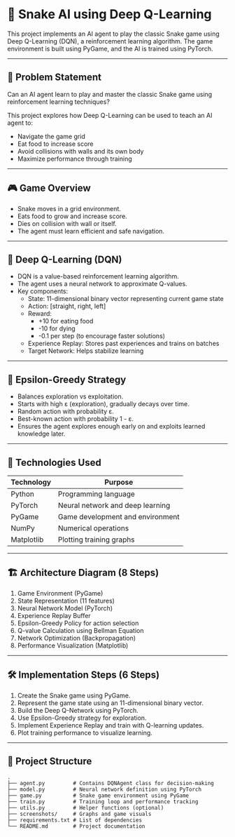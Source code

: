 # 🐍 Snake AI using Deep Q-Learning

This project implements an AI agent to play the classic Snake game using Deep Q-Learning (DQN), a reinforcement learning algorithm. The game environment is built using PyGame, and the AI is trained using PyTorch.

---

## 📌 Problem Statement

Can an AI agent learn to play and master the classic Snake game using reinforcement learning techniques?

This project explores how Deep Q-Learning can be used to teach an AI agent to:
- Navigate the game grid
- Eat food to increase score
- Avoid collisions with walls and its own body
- Maximize performance through training

---

## 🎮 Game Overview

- Snake moves in a grid environment.
- Eats food to grow and increase score.
- Dies on collision with wall or itself.
- The agent must learn efficient and safe navigation.

---

## 🧠 Deep Q-Learning (DQN)

- DQN is a value-based reinforcement learning algorithm.
- The agent uses a neural network to approximate Q-values.
- Key components:
  - State: 11-dimensional binary vector representing current game state
  - Action: [straight, right, left]
  - Reward:
    - +10 for eating food
    - -10 for dying
    - -0.1 per step (to encourage faster solutions)
  - Experience Replay: Stores past experiences and trains on batches
  - Target Network: Helps stabilize learning

---

## 🎲 Epsilon-Greedy Strategy

- Balances exploration vs exploitation.
- Starts with high ε (exploration), gradually decays over time.
- Random action with probability ε.
- Best-known action with probability 1 - ε.
- Ensures the agent explores enough early on and exploits learned knowledge later.

---

## 🔧 Technologies Used

| Technology | Purpose |
|------------|---------|
| Python     | Programming language |
| PyTorch    | Neural network and deep learning |
| PyGame     | Game development and environment |
| NumPy      | Numerical operations |
| Matplotlib | Plotting training graphs |

---

## 🏗️ Architecture Diagram (8 Steps)

1. Game Environment (PyGame)
2. State Representation (11 features)
3. Neural Network Model (PyTorch)
4. Experience Replay Buffer
5. Epsilon-Greedy Policy for action selection
6. Q-value Calculation using Bellman Equation
7. Network Optimization (Backpropagation)
8. Performance Visualization (Matplotlib)

---

## 🛠️ Implementation Steps (6 Steps)

1. Create the Snake game using PyGame.
2. Represent the game state using an 11-dimensional binary vector.
3. Build the Deep Q-Network using PyTorch.
4. Use Epsilon-Greedy strategy for exploration.
5. Implement Experience Replay and train with Q-learning updates.
6. Plot training performance to visualize learning.

---

## 📁 Project Structure

```plaintext
.
├── agent.py         # Contains DQNAgent class for decision-making
├── model.py         # Neural network definition using PyTorch
├── game.py          # Snake game environment using PyGame
├── train.py         # Training loop and performance tracking
├── utils.py         # Helper functions (optional)
├── screenshots/     # Graphs and game visuals
├── requirements.txt # List of dependencies
└── README.md        # Project documentation
